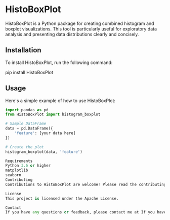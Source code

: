 # HistoBoxPlot

HistoBoxPlot is a Python package for creating combined histogram and boxplot visualizations. This tool is particularly useful for exploratory data analysis and presenting data distributions clearly and concisely.

## Installation

To install HistoBoxPlot, run the following command:

pip install HistoBoxPlot


## Usage

Here's a simple example of how to use HistoBoxPlot:

```python
import pandas as pd
from HistoBoxPlot import histogram_boxplot

# Sample DataFrame
data = pd.DataFrame({
    'feature': [your data here]
})

# Create the plot
histogram_boxplot(data, 'feature')

Requirements
Python 3.6 or higher
matplotlib
seaborn
Contributing
Contributions to HistoBoxPlot are welcome! Please read the contributing guidelines.

License
This project is licensed under the Apache License.

Contact
If you have any questions or feedback, please contact me at If you have any questions or feedback, please contact me at atugharajohn@gmail.com.